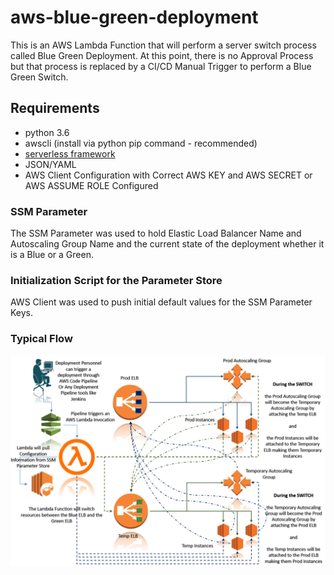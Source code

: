 # aws-blue-green-deployment

This is an AWS Lambda Function that will perform a server switch process called Blue Green Deployment. At this point, there is no Approval Process but that process is replaced by a CI/CD Manual Trigger to perform a Blue Green Switch.

## Requirements
- python 3.6
- awscli (install via python pip command - recommended)
- [serverless framework](https://serverless.com/)
- JSON/YAML
- AWS Client Configuration with Correct AWS KEY and AWS SECRET or AWS ASSUME ROLE Configured

### SSM Parameter

The SSM Parameter was used to hold Elastic Load Balancer Name and Autoscaling Group Name and the current state of the deployment whether it is a Blue or a Green.

### Initialization Script for the Parameter Store

AWS Client was used to push initial default values for the SSM Parameter Keys.


### Typical Flow

![alt text](images/blue-green-deployment-aws.png)
